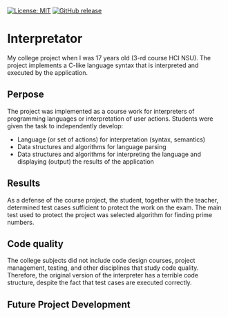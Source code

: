 [![License: MIT](https://img.shields.io/github/license/Akeloya/interpretator)](https://github.com/Akeloya/Interpretator/blob/master/LICENSE)
[![GitHub release](https://img.shields.io/github/v/release/Akeloya/Interpretator.svg)](https://github.com/Akeloya/Interpretator/releases/latest)

# Interpretator
My college project when I was 17 years old (3-rd course HCI NSU). The project implements a C-like language syntax that is interpreted and executed by the application.

## Perpose

The project was implemented as a course work for interpreters of programming languages or interpretation of user actions. Students were given the task to independently develop:
- Language (or set of actions) for interpretation (syntax, semantics)
- Data structures and algorithms for language parsing
- Data structures and algorithms for interpreting the language and displaying (output) the results of the application

## Results

As a defense of the course project, the student, together with the teacher, determined test cases sufficient to protect the work on the exam. The main test used to protect the project was selected algorithm for finding prime numbers.

## Code quality

The college subjects did not include code design courses, project management, testing, and other disciplines that study code quality. Therefore, the original version of the interpreter has a terrible code structure, despite the fact that test cases are executed correctly.

## Future Project Development
